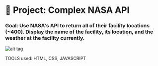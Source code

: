 # 🚀 Project: Complex NASA API

### Goal: Use NASA's API to return all of their facility locations (~400). Display the name of the facility, its location, and the weather at the facility currently. 

![alt tag](comedy.jpg)


TOOLS used: HTML, CSS, JAVASCRIPT


